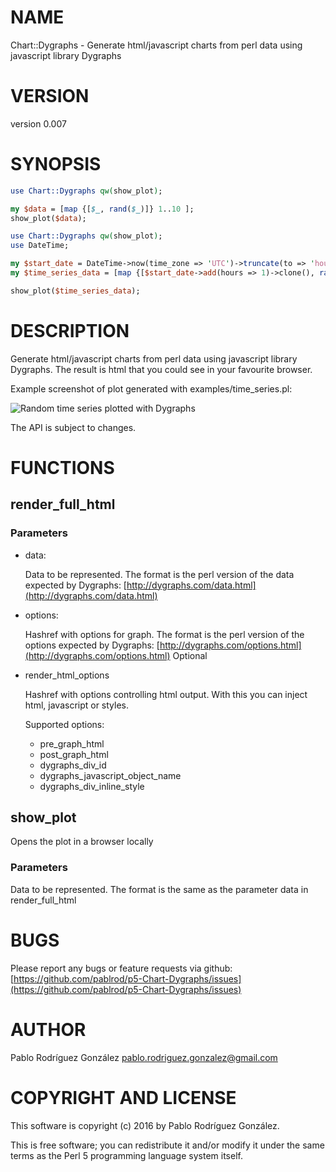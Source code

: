 # NAME

Chart::Dygraphs - Generate html/javascript charts from perl data using javascript library Dygraphs

# VERSION

version 0.007

# SYNOPSIS

```perl
use Chart::Dygraphs qw(show_plot);

my $data = [map {[$_, rand($_)]} 1..10 ];
show_plot($data);

use Chart::Dygraphs qw(show_plot);
use DateTime;

my $start_date = DateTime->now(time_zone => 'UTC')->truncate(to => 'hour');
my $time_series_data = [map {[$start_date->add(hours => 1)->clone(), rand($_)]} 1..1000];

show_plot($time_series_data);
```

# DESCRIPTION

Generate html/javascript charts from perl data using javascript library Dygraphs. The result
is html that you could see in your favourite browser.

Example screenshot of plot generated with examples/time\_series.pl:

![Random time series plotted with Dygraphs](https://raw.githubusercontent.com/pablrod/p5-Chart-Dygraphs/master/examples/time_series.png)

The API is subject to changes.

# FUNCTIONS

## render\_full\_html

### Parameters

- data:

    Data to be represented. The format is the perl version of the data expected by Dygraphs: [http://dygraphs.com/data.html](http://dygraphs.com/data.html)

- options:

    Hashref with options for graph. The format is the perl version of the options expected by Dygraphs: [http://dygraphs.com/options.html](http://dygraphs.com/options.html)
    Optional

- render\_html\_options

    Hashref with options controlling html output. With this you can inject html, javascript or styles.

    Supported options:

    - pre\_graph\_html
    - post\_graph\_html
    - dygraphs\_div\_id
    - dygraphs\_javascript\_object\_name
    - dygraphs\_div\_inline\_style

## show\_plot

Opens the plot in a browser locally

### Parameters

Data to be represented. The format is the same as the parameter data in render\_full\_html

# BUGS

Please report any bugs or feature requests via github: [https://github.com/pablrod/p5-Chart-Dygraphs/issues](https://github.com/pablrod/p5-Chart-Dygraphs/issues)

# AUTHOR

Pablo Rodríguez González <pablo.rodriguez.gonzalez@gmail.com>

# COPYRIGHT AND LICENSE

This software is copyright (c) 2016 by Pablo Rodríguez González.

This is free software; you can redistribute it and/or modify it under
the same terms as the Perl 5 programming language system itself.
